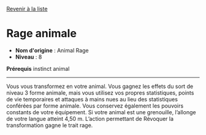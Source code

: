 [Revenir à la liste](..)

# Rage animale

 * **Nom d'origine** : Animal Rage
 * **Niveau** : 8


<p><strong>Prérequis</strong> instinct animal</p>
<hr>
<p>Vous vous transformez en votre animal. Vous gagnez les effets du sort de niveau 3 forme animale, mais vous utilisez vos propres statistiques, points de vie temporaires et attaques à mains nues au lieu des statistiques conférées par forme animale. Vous conservez également les pouvoirs constants de votre équipement. Si votre animal est une grenouille, l’allonge de votre langue atteint 4,50 m. L’action permettant de Révoquer la transformation gagne le trait rage.</p>